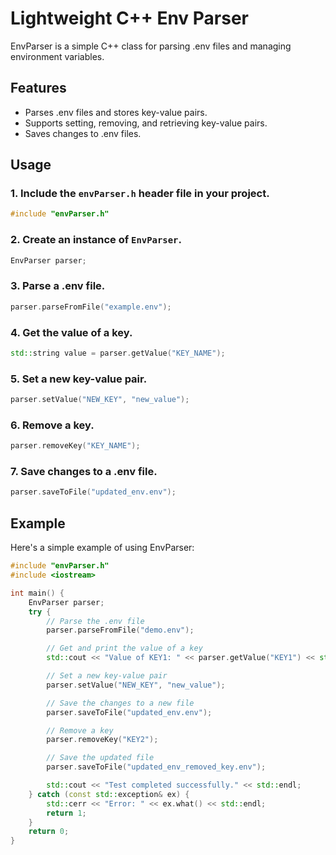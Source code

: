 # Lightweight C++ Env Parser

EnvParser is a simple C++ class for parsing .env files and managing environment variables.

## Features

- Parses .env files and stores key-value pairs.
- Supports setting, removing, and retrieving key-value pairs.
- Saves changes to .env files.

## Usage

### 1. Include the `envParser.h` header file in your project.

```cpp
#include "envParser.h"
```

### 2. Create an instance of `EnvParser`.

```cpp
EnvParser parser;
```

### 3. Parse a .env file.

```cpp
parser.parseFromFile("example.env");
```

### 4. Get the value of a key.

```cpp
std::string value = parser.getValue("KEY_NAME");
```

### 5. Set a new key-value pair.

```cpp
parser.setValue("NEW_KEY", "new_value");
```

### 6. Remove a key.

```cpp
parser.removeKey("KEY_NAME");
```

### 7. Save changes to a .env file.

```cpp
parser.saveToFile("updated_env.env");
```

## Example

Here's a simple example of using EnvParser:

```cpp
#include "envParser.h"
#include <iostream>

int main() {
    EnvParser parser;
    try {
        // Parse the .env file
        parser.parseFromFile("demo.env");

        // Get and print the value of a key
        std::cout << "Value of KEY1: " << parser.getValue("KEY1") << std::endl;

        // Set a new key-value pair
        parser.setValue("NEW_KEY", "new_value");

        // Save the changes to a new file
        parser.saveToFile("updated_env.env");

        // Remove a key
        parser.removeKey("KEY2");

        // Save the updated file
        parser.saveToFile("updated_env_removed_key.env");

        std::cout << "Test completed successfully." << std::endl;
    } catch (const std::exception& ex) {
        std::cerr << "Error: " << ex.what() << std::endl;
        return 1;
    }
    return 0;
}
```
